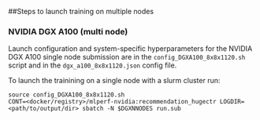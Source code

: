##Steps to launch training on multiple nodes

### NVIDIA DGX A100 (multi node)
Launch configuration and system-specific hyperparameters for the NVIDIA DGX A100
single node submission are in the `config_DGXA100_8x8x1120.sh` script
and in the `dgx_a100_8x8x1120.json` config file.

To launch the trainining on a single node with a slurm cluster run:
```
source config_DGXA100_8x8x1120.sh
CONT=<docker/registry>/mlperf-nvidia:recommendation_hugectr LOGDIR=<path/to/output/dir> sbatch -N $DGXNNODES run.sub
```